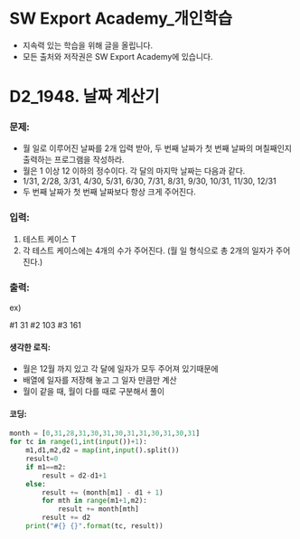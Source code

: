 # SW Export Academy_개인학습

- 지속력 있는 학습을 위해 글을 올립니다.
- 모든 출처와 저작권은 SW Export Academy에 있습니다.

[^출처]: https://www.swexpertacademy.com/





# D2_1948. 날짜 계산기

### 문제:

-   월 일로 이루어진 날짜를 2개 입력 받아, 두 번째 날짜가 첫 번째 날짜의 며칠째인지 출력하는 프로그램을 작성하라.
-   월은 1 이상 12 이하의 정수이다. 각 달의 마지막 날짜는 다음과 같다.
  -   1/31, 2/28, 3/31, 4/30, 5/31, 6/30, 7/31, 8/31, 9/30, 10/31, 11/30, 12/31
  -   두 번째 날짜가 첫 번째 날짜보다 항상 크게 주어진다.  

### 입력:

1. 테스트 케이스 T
2. 각 테스트 케이스에는 4개의 수가 주어진다. (월 일 형식으로 총 2개의 일자가 주어진다.)



### 출력:

ex)

#1 31
#2 103
#3 161



#### 생각한 로직:

- 월은 12월 까지 있고 각 달에 일자가 모두 주어져 있기때문에
- 배열에 일자를 저장해 놓고 그 일자 만큼만 계산
- 월이 같을 때, 월이 다를 때로 구분해서 풀이



#### 코딩:

```python
month = [0,31,28,31,30,31,30,31,31,30,31,30,31]
for tc in range(1,int(input())+1):
    m1,d1,m2,d2 = map(int,input().split())
    result=0
    if m1==m2:
        result = d2-d1+1
    else:
        result += (month[m1] - d1 + 1)
        for mth in range(m1+1,m2):
            result += month[mth]
        result += d2
    print("#{} {}".format(tc, result))

```



